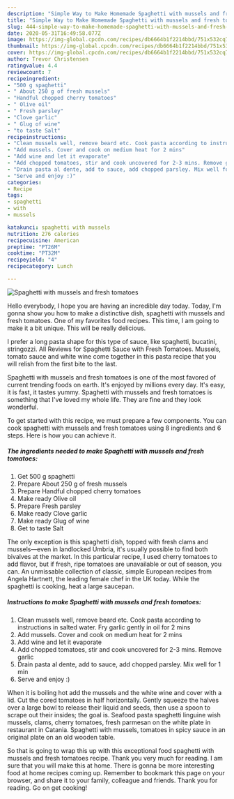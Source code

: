 ```yaml
---
description: "Simple Way to Make Homemade Spaghetti with mussels and fresh tomatoes"
title: "Simple Way to Make Homemade Spaghetti with mussels and fresh tomatoes"
slug: 444-simple-way-to-make-homemade-spaghetti-with-mussels-and-fresh-tomatoes
date: 2020-05-31T16:49:58.077Z
image: https://img-global.cpcdn.com/recipes/db6664b1f2214bbd/751x532cq70/spaghetti-with-mussels-and-fresh-tomatoes-recipe-main-photo.jpg
thumbnail: https://img-global.cpcdn.com/recipes/db6664b1f2214bbd/751x532cq70/spaghetti-with-mussels-and-fresh-tomatoes-recipe-main-photo.jpg
cover: https://img-global.cpcdn.com/recipes/db6664b1f2214bbd/751x532cq70/spaghetti-with-mussels-and-fresh-tomatoes-recipe-main-photo.jpg
author: Trevor Christensen
ratingvalue: 4.4
reviewcount: 7
recipeingredient:
- "500 g spaghetti"
- " About 250 g of fresh mussels"
- "Handful chopped cherry tomatoes"
- " Olive oil"
- " Fresh parsley"
- "Clove garlic"
- " Glug of wine"
- "to taste Salt"
recipeinstructions:
- "Clean mussels well, remove beard etc. Cook pasta according to instructions in salted water. Fry garlic gently in oil for 2 mins"
- "Add mussels. Cover and cook on medium heat for 2 mins"
- "Add wine and let it evaporate"
- "Add chopped tomatoes, stir and cook uncovered for 2-3 mins. Remove garlic"
- "Drain pasta al dente, add to sauce, add chopped parsley. Mix well for 1 min"
- "Serve and enjoy :)"
categories:
- Recipe
tags:
- spaghetti
- with
- mussels

katakunci: spaghetti with mussels 
nutrition: 276 calories
recipecuisine: American
preptime: "PT26M"
cooktime: "PT32M"
recipeyield: "4"
recipecategory: Lunch

---
```



![Spaghetti with mussels and fresh tomatoes](https://img-global.cpcdn.com/recipes/db6664b1f2214bbd/751x532cq70/spaghetti-with-mussels-and-fresh-tomatoes-recipe-main-photo.jpg)

Hello everybody, I hope you are having an incredible day today. Today, I'm gonna show you how to make a distinctive dish, spaghetti with mussels and fresh tomatoes. One of my favorites food recipes. This time, I am going to make it a bit unique. This will be really delicious.

I prefer a long pasta shape for this type of sauce, like spaghetti, bucatini, stringozzi. All Reviews for Spaghetti Sauce with Fresh Tomatoes. Mussels, tomato sauce and white wine come together in this pasta recipe that you will relish from the first bite to the last.

Spaghetti with mussels and fresh tomatoes is one of the most favored of current trending foods on earth. It's enjoyed by millions every day. It's easy, it is fast, it tastes yummy. Spaghetti with mussels and fresh tomatoes is something that I've loved my whole life. They are fine and they look wonderful.


To get started with this recipe, we must prepare a few components. You can cook spaghetti with mussels and fresh tomatoes using 8 ingredients and 6 steps. Here is how you can achieve it.

<!--inarticleads1-->

##### The ingredients needed to make Spaghetti with mussels and fresh tomatoes:

1. Get 500 g spaghetti
1. Prepare  About 250 g of fresh mussels
1. Prepare Handful chopped cherry tomatoes
1. Make ready  Olive oil
1. Prepare  Fresh parsley
1. Make ready Clove garlic
1. Make ready  Glug of wine
1. Get to taste Salt


The only exception is this spaghetti dish, topped with fresh clams and mussels—even in landlocked Umbria, it&#39;s usually possible to find both bivalves at the market. In this particular recipe, I used cherry tomatoes to add flavor, but if fresh, ripe tomatoes are unavailable or out of season, you can. An unmissable collection of classic, simple European recipes from Angela Hartnett, the leading female chef in the UK today. While the spaghetti is cooking, heat a large saucepan. 

<!--inarticleads2-->

##### Instructions to make Spaghetti with mussels and fresh tomatoes:

1. Clean mussels well, remove beard etc. Cook pasta according to instructions in salted water. Fry garlic gently in oil for 2 mins
1. Add mussels. Cover and cook on medium heat for 2 mins
1. Add wine and let it evaporate
1. Add chopped tomatoes, stir and cook uncovered for 2-3 mins. Remove garlic
1. Drain pasta al dente, add to sauce, add chopped parsley. Mix well for 1 min
1. Serve and enjoy :)


When it is boiling hot add the mussels and the white wine and cover with a lid. Cut the cored tomatoes in half horizontally. Gently squeeze the halves over a large bowl to release their liquid and seeds, then use a spoon to scrape out their insides; the goal is. Seafood pasta spaghetti linguine wish mussels, clams, cherry tomatoes, fresh parmesan on the white plate in restaurant in Catania. Spaghetti with mussels, tomatoes in spicy sauce in an original plate on an old wooden table. 

So that is going to wrap this up with this exceptional food spaghetti with mussels and fresh tomatoes recipe. Thank you very much for reading. I am sure that you will make this at home. There is gonna be more interesting food at home recipes coming up. Remember to bookmark this page on your browser, and share it to your family, colleague and friends. Thank you for reading. Go on get cooking!

